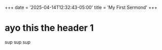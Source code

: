 +++
date = '2025-04-14T12:32:43-05:00'
title = 'My First Sermond'
+++

# ayo this the header 1

sup sup sup

